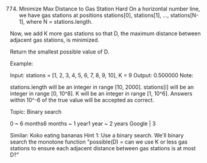 774. Minimize Max Distance to Gas Station
Hard
On a horizontal number line, we have gas stations at positions stations[0], stations[1], ..., stations[N-1], where N = stations.length.

Now, we add K more gas stations so that D, the maximum distance between adjacent gas stations, is minimized.

Return the smallest possible value of D.

Example:

Input: stations = [1, 2, 3, 4, 5, 6, 7, 8, 9, 10], K = 9
Output: 0.500000
Note:

stations.length will be an integer in range [10, 2000].
stations[i] will be an integer in range [0, 10^8].
K will be an integer in range [1, 10^6].
Answers within 10^-6 of the true value will be accepted as correct.

Topic: Binary search

0 ~ 6 months6 months ~ 1 year1 year ~ 2 years
Google | 3

Similar: Koko eating bananas
Hint 1: Use a binary search. We'll binary search the monotone function "possible(D) = can we use K or less gas stations to ensure each adjacent distance between gas stations is at most D?"
